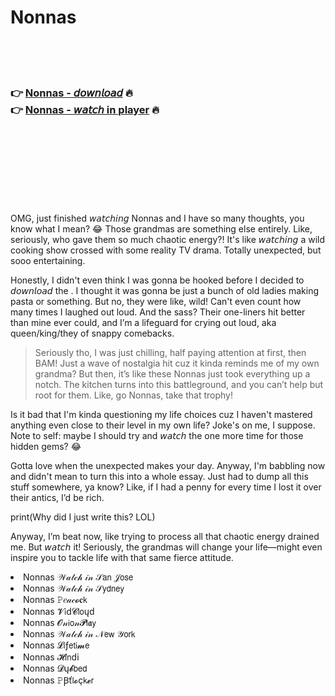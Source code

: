 <h1>Nonnas</h1>

<br><br><br>

<h3>👉 <a href="https://Jasons-fredinmysfoe1970.github.io/bgdodxwptd/">Nonnas - 𝘥𝘰𝘸𝘯𝘭𝘰𝘢𝘥</a> 🔥<br>
👉 <a href="https://Jasons-fredinmysfoe1970.github.io/bgdodxwptd/">Nonnas - 𝘸𝘢𝘵𝘤𝘩 in player</a> 🔥
</h3>



<br><br><br><br><br><br><br>


OMG, just finished 𝘸𝘢𝘵𝘤𝘩𝘪𝘯𝘨 Nonnas and I have so many thoughts, you know what I mean? 😂 Those grandmas are something else entirely. Like, seriously, who gave them so much chaotic energy?! It's like 𝘸𝘢𝘵𝘤𝘩𝘪𝘯𝘨 a wild cooking show crossed with some reality TV drama. Totally unexpected, but sooo entertaining.

Honestly, I didn't even think I was gonna be hooked before I decided to 𝘥𝘰𝘸𝘯𝘭𝘰𝘢𝘥 the  . I thought it was gonna be just a bunch of old ladies making pasta or something. But no, they were like, wild! Can't even count how many times I laughed out loud. And the sass? Their one-liners hit better than mine ever could, and I’m a lifeguard for crying out loud, aka queen/king/they of snappy comebacks.

> Seriously tho, I was just chilling, half paying attention at first, then BAM! Just a wave of nostalgia hit cuz it kinda reminds me of my own grandma? But then, it’s like these Nonnas just took everything up a notch. The kitchen turns into this battleground, and you can’t help but root for them. Like, go Nonnas, take that trophy!

Is it bad that I'm kinda questioning my life choices cuz I haven't mastered anything even close to their level in my own life? Joke's on me, I suppose. Note to self: maybe I should try and 𝘸𝘢𝘵𝘤𝘩 the   one more time for those hidden gems? 😂

Gotta love when the unexpected makes your day. Anyway, I'm babbling now and didn't mean to turn this into a whole essay. Just had to dump all this stuff somewhere, ya know? Like, if I had a penny for every time I lost it over their antics, I’d be rich.

print(Why did I just write this? LOL)

Anyway, I’m beat now, like trying to process all that chaotic energy drained me. But 𝘸𝘢𝘵𝘤𝘩 it! Seriously, the grandmas will change your life—might even inspire you to tackle life with that same fierce attitude.

<li>Nonnas 𝒲𝒶𝓉𝒸𝒽 𝒾𝓃 𝒮𝖺𝗇 𝒥𝗈𝗌𝖾</li>
<li>Nonnas 𝒲𝒶𝓉𝒸𝒽 𝒾𝓃 𝒮𝗒𝖽𝗇𝖾𝗒</li>
<li>Nonnas 𝙿𝑒𝒶𝒸𝓸𝐜𝗄</li>
<li>Nonnas 𝓥𝗂ԁ𝓒𝗅𝗈ųԁ</li>
<li>Nonnas 𝓞𝓃𝗂𝗈𝓃𝓟𝗅𝖆𝗒</li>
<li>Nonnas 𝒲𝒶𝓉𝒸𝒽 𝒾𝓃 𝒩𝖾𝗐 𝒴𝗈𝗋𝗄</li>
<li>Nonnas 𝓛𝗂ƒ𝖾𝗍𝗂𝓶𝖾</li>
<li>Nonnas 𝓗𝗂𝗇ԁ𝗂</li>
<li>Nonnas 𝓓ų𝓫𝖻𝖾𝖽</li>
<li>Nonnas 𝙿Ꞵť𝗅𝓸ç𝗄𝓮𝗋</li>
